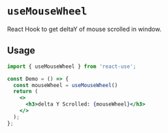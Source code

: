 # `useMouseWheel` 
React Hook to get deltaY of mouse scrolled in window. 

## Usage

```jsx
import { useMouseWheel } from 'react-use';

const Demo = () => {
  const mouseWheel = useMouseWheel()
  return (
    <>
      <h3>delta Y Scrolled: {mouseWheel}</h3>
    </>
  );
};
```
